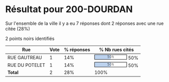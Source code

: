 # Résultat pour 200-DOURDAN

Sur l'ensemble de la ville il y a eu 7 réponses dont 2 réponses avec une rue citée (28%)

2 points noirs identifiés

| Rue | Vote | % réponses | % Nb rues cités|
|-----|------|------------|----------------|
| RUE GAUTREAU | 1 | 14% | <img src="../../img/bar_50.gif" />&nbsp;50%|
| RUE DU POTELET | 1 | 14% | <img src="../../img/bar_50.gif" />&nbsp;50%|
| **Total** | 2 | 28% | 100%|
